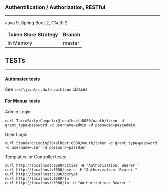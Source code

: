 ### Authentification / Authorization, RESTful
---
Java 9, Spring Boot 2, OAuth 2
<br>

| Token Store Strategy | Branch        |
|----------------------|---------------|
| In Memory            | master        |

## TESTs
---
#### Automated tests
See `test\java\ru.dwfe.authtion` classes
#### For Manual tests
Admin Login:
```
curl ThirdParty:Computer@localhost:8080/oauth/token -d grant_type=password -d username=admin -d password=passAdmin
```

User Login:
```
curl Standard:Login@localhost:8080/oauth/token -d grant_type=password -d username=user -d password=passUser
```

Templates for Controller tests:
```
curl http://localhost:8080/cities -H "Authorization: Bearer "
curl http://localhost:8080/users -H "Authorization: Bearer "
curl http://localhost:8080/bcrypt
curl http://localhost:8080/lo
curl http://localhost:8080/lo -H "Authorization: Bearer "
```
